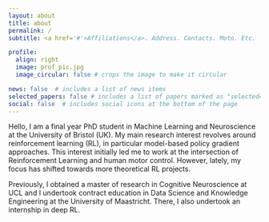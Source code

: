 ```yaml
---
layout: about
title: about
permalink: /
subtitle: <a href='#'>Affiliations</a>. Address. Contacts. Moto. Etc.

profile:
  align: right
  image: prof_pic.jpg
  image_circular: false # crops the image to make it circular

news: false  # includes a list of news items
selected_papers: false # includes a list of papers marked as "selected={true}"
social: false  # includes social icons at the bottom of the page
---
```


Hello,
I am a final year PhD student in Machine Learning and Neuroscience at the University of Bristol (UK). My main research interest revolves around reinforcement learning (RL), in particular model-based policy gradient approaches. This interest initially led me to work at the intersection of Reinforcement Learning and human motor control. However, lately, my focus has shifted towards more theoretical RL projects.

Previously, I obtained a master of research in Cognitive Neuroscience at UCL and I undertook contract education in Data Science and Knowledge Engineering at the University of Maastricht. There, I also undertook an internship in deep RL.



